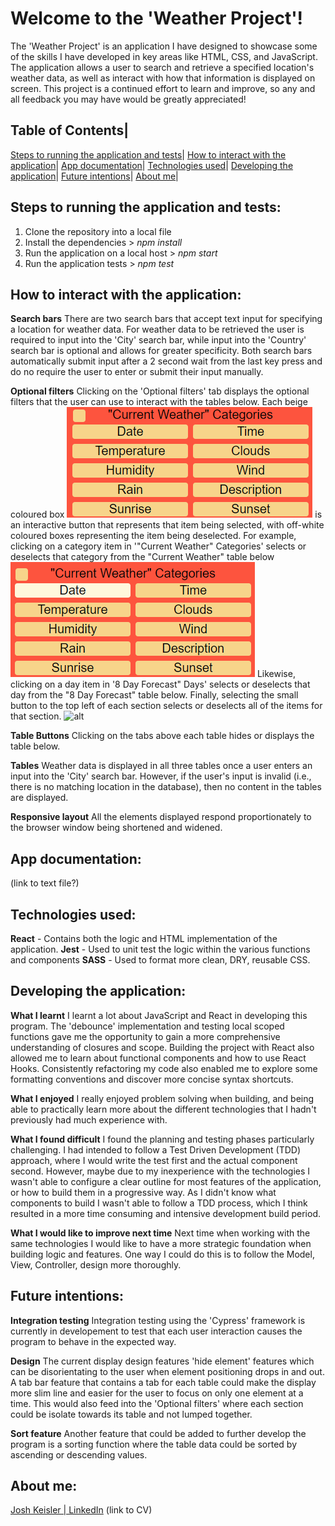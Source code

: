 # Welcome to the 'Weather Project'! 
The 'Weather Project' is an application I have designed to showcase some of the skills I have developed in key areas like HTML, CSS, and JavaScript. The application allows a user to search and retrieve a specified location's weather data, as well as interact with how that information is displayed on screen. 
This project is a continued effort to learn and improve, so any and all feedback you may have would be greatly appreciated!

Table of Contents|
-
[Steps to running the application and tests](#run)|
[How to interact with the application](#interact)|
[App documentation](#docs)|
[Technologies used](#tools)|
[Developing the application](#build)|
[Future intentions](#future)|
[About me](#author)|

## <a name="run"></a>Steps to running the application and tests: 	
1. Clone the repository into a local file
2. Install the dependencies > *npm install*
3. Run the application on a local host > *npm start*
4. Run the application tests > *npm test*

## <a name="interact"></a>How to interact with the application:
**Search bars**
There are two search bars that accept text input for specifying a location for weather data. For weather data to be retrieved the user is required to input into the 'City' search bar, while input into the 'Country' search bar is optional and allows for greater specificity. Both search bars automatically submit input after a 2 second wait from the last key press and do no require the user to enter or submit their input manually.

**Optional filters**
Clicking on the 'Optional filters' tab displays the optional filters that the user can use to interact with the tables below. Each beige coloured box ![alt](all-selected.png) is an interactive button that represents that item being selected, with off-white coloured boxes representing the item being deselected. For example, clicking on a category item in '"Current Weather" Categories' selects or deselects that category from the "Current Weather" table below ![alt](single-deselected.png)  Likewise, clicking on a day item in '8 Day Forecast" Days' selects or deselects that day from the "8 Day Forecast" table below. Finally, selecting the small button to the top left of each section selects or deselects all of the items for that section. ![alt](all-deselected)

**Table Buttons**
Clicking on the tabs above each table hides or displays the table below. 

**Tables**
Weather data is displayed in all three tables once a user enters an input into the 'City' search bar. However, if the user's input is invalid (i.e., there is no matching location in the database), then no content in the tables are displayed. 

**Responsive layout** 
All the elements displayed respond proportionately to the browser window being shortened and widened.

## <a name="docs"></a>App documentation:
(link to text file?)

## <a name="tools"></a>Technologies used:
**React** - Contains both the logic and HTML implementation of the application.
**Jest** - Used to unit test the logic within the various functions and components 
**SASS** - Used to format more clean, DRY, reusable CSS.

## <a name="build"></a>Developing the application:
**What I learnt** 
I learnt a lot about JavaScript and React in developing this program. The 'debounce' implementation and testing local scoped functions gave me the opportunity to gain a more comprehensive understanding of closures and scope. Building the project with React also allowed me to learn about functional components and how to use React Hooks. Consistently refactoring my code also enabled me to explore some formatting conventions and discover more concise syntax shortcuts.

**What I enjoyed**
I really enjoyed problem solving when building, and being able to practically learn more about the different technologies that I hadn't previously had much experience with. 

**What I found difficult**
I found the planning and testing phases particularly challenging. I had intended to follow a Test Driven Development (TDD) approach, where I would write the test first and the actual component second. However, maybe due to my inexperience with the technologies I wasn't able to configure a clear outline for most features of the application, or how to build them in a progressive way. As I didn't know what components to build I wasn't able to follow a TDD process, which I think resulted in a more time consuming and intensive development build period.

**What I would like to improve next time**
Next time when working with the same technologies I would like to have a more strategic foundation when building logic and features. One way I could do this is to follow the Model, View, Controller, design more thoroughly.

## <a name="future"></a>Future intentions:
**Integration testing**
Integration testing using the 'Cypress' framework is currently in developement to test that each user interaction causes the program to behave in the expected way.

**Design**
The current display design features 'hide element' features which can be disorientating to the user when element positioning drops in and out. A tab bar feature that contains a tab for each table could make the display more slim line and easier for the user to focus on only one element at a time. This would also feed into the 'Optional filters' where each section could be isolate towards its table and not lumped together. 

**Sort feature**
Another feature that could be added to further develop the program is a sorting function where the table data could be sorted by ascending or descending values.

## <a name="author"></a>About me:
[Josh Keisler | LinkedIn](https://www.linkedin.com/in/josh-keisler-93b070a1/)
(link to CV)